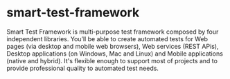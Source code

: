 # smart-test-framework
Smart Test Framework is multi-purpose test framework composed by four independent libraries. You’ll be able to create automated tests for Web pages (via desktop and mobile web browsers), Web services (REST APis), Desktop applications (on Windows, Mac and Linux) and Mobile applications (native and hybrid). It's flexible enough to support most of projects and to provide professional quality to automated test needs. 
